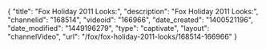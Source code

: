 {
    "title": "Fox Holiday 2011 Looks:",
    "description": "Fox Holiday 2011 Looks:",
    "channelid": "168514",
    "videoid": "166966",
    "date_created": "1400521196",
    "date_modified": "1449196279",
    "type": "captivate",
    "layout": "channelVideo",
    "url": "\/fox\/fox-holiday-2011-looks\/168514-166966"
}